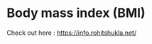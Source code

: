 # Body mass index (BMI)
<span>Check out here : 
<a href ="https://info.rohitshukla.net" target="_blank" >https://info.rohitshukla.net/</a></span>
